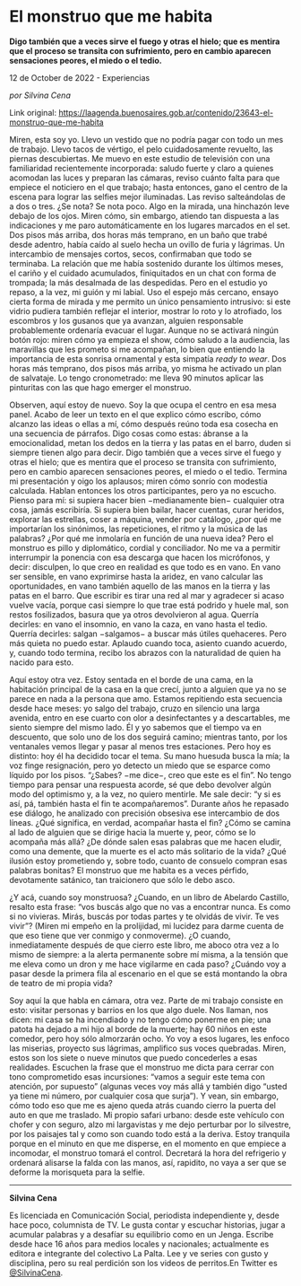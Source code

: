 # El monstruo que me habita

**Digo también que a veces sirve el fuego y otras el hielo; que es mentira que el proceso se transita con sufrimiento, pero en cambio aparecen sensaciones peores, el miedo o el tedio.**

12 de October de 2022 - Experiencias

_por Silvina Cena_

Link original: https://laagenda.buenosaires.gob.ar/contenido/23643-el-monstruo-que-me-habita



Miren, esta soy yo. Llevo un vestido que no podría pagar con todo un mes de trabajo. Llevo tacos de vértigo, el pelo cuidadosamente revuelto, las piernas descubiertas. Me muevo en este estudio de televisión con una familiaridad recientemente incorporada: saludo fuerte y claro a quienes acomodan las luces y preparan las cámaras, reviso cuánto falta para que empiece el noticiero en el que trabajo; hasta entonces, gano el centro de la escena para lograr las selfies mejor iluminadas. Las reviso salteándolas de a dos o tres. ¿Se nota? Se nota poco. Algo en la mirada, una hinchazón leve debajo de los ojos. Miren cómo, sin embargo, atiendo tan dispuesta a las indicaciones y me paro automáticamente en los lugares marcados en el set. Dos pisos más arriba, dos horas más temprano, en un baño que trabé desde adentro, había caído al suelo hecha un ovillo de furia y lágrimas. Un intercambio de mensajes cortos, secos, confirmaban que todo se terminaba. La relación que me había sostenido durante los últimos meses, el cariño y el cuidado acumulados, finiquitados en un chat con forma de trompada; la más desalmada de las despedidas. Pero en el estudio yo repaso, a la vez, mi guión y mi labial. Uso el espejo más cercano, ensayo cierta forma de mirada y me permito un único pensamiento intrusivo: si este vidrio pudiera también reflejar el interior, mostrar lo roto y lo atrofiado, los escombros y los gusanos que ya avanzan, alguien responsable probablemente ordenaría evacuar el lugar. Aunque no se activará ningún botón rojo: miren cómo ya empieza el show, cómo saludo a la audiencia, las maravillas que les prometo si me acompañan, lo bien que entiendo la importancia de esta sonrisa ornamental y esta simpatía *ready to wear*. Dos horas más temprano, dos pisos más arriba, yo misma he activado un plan de salvataje. Lo tengo cronometrado: me lleva 90 minutos aplicar las pinturitas con las que hago emerger el monstruo.




Observen, aquí estoy de nuevo. Soy la que ocupa el centro en esa mesa panel. Acabo de leer un texto en el que explico cómo escribo, cómo alcanzo las ideas o ellas a mí, cómo después reúno toda esa cosecha en una secuencia de párrafos. Digo cosas como estas: ábranse a la emocionalidad, metan los dedos en la tierra y las patas en el barro, duden si siempre tienen algo para decir. Digo también que a veces sirve el fuego y otras el hielo; que es mentira que el proceso se transita con sufrimiento, pero en cambio aparecen sensaciones peores, el miedo o el tedio. Termina mi presentación y oigo los aplausos; miren cómo sonrío con modestia calculada. Hablan entonces los otros participantes, pero ya no escucho. Pienso para mí: si supiera hacer bien −medianamente bien− cualquier otra cosa, jamás escribiría. Si supiera bien bailar, hacer cuentas, curar heridos, explorar las estrellas, coser a máquina, vender por catálogo, ¿por qué me importarían los sinónimos, las repeticiones, el ritmo y la música de las palabras? ¿Por qué me inmolaría en función de una nueva idea? Pero el monstruo es pillo y diplomático, cordial y conciliador. No me va a permitir interrumpir la ponencia con esa descarga que hacen los micrófonos, y decir: disculpen, lo que creo en realidad es que todo es en vano. En vano ser sensible, en vano exprimirse hasta la aridez, en vano calcular las oportunidades, en vano también aquello de las manos en la tierra y las patas en el barro. Que escribir es tirar una red al mar y agradecer si acaso vuelve vacía, porque casi siempre lo que trae está podrido y huele mal, son restos fosilizados, basura que ya otros devolvieron al agua. Querría decirles: en vano el insomnio, en vano la caza, en vano hasta el tedio. Querría decirles: salgan −salgamos− a buscar más útiles quehaceres. Pero más quieta no puedo estar. Aplaudo cuando toca, asiento cuando acuerdo, y, cuando todo termina, recibo los abrazos con la naturalidad de quien ha nacido para esto.




Aquí estoy otra vez. Estoy sentada en el borde de una cama, en la habitación principal de la casa en la que crecí, junto a alguien que ya no se parece en nada a la persona que amo. Estamos repitiendo esta secuencia desde hace meses: yo salgo del trabajo, cruzo en silencio una larga avenida, entro en ese cuarto con olor a desinfectantes y a descartables, me siento siempre del mismo lado. Él y yo sabemos que el tiempo va en descuento, que solo uno de los dos seguirá camino; mientras tanto, por los ventanales vemos llegar y pasar al menos tres estaciones. Pero hoy es distinto: hoy él ha decidido tocar el tema. Su mano huesuda busca la mía; la voz finge resignación, pero yo detecto un miedo que se esparce como líquido por los pisos. “¿Sabes? −me dice−, creo que este es el fin”. No tengo tiempo para pensar una respuesta acorde, sé que debo devolver algún modo del optimismo y, a la vez, no quiero mentirle. Me sale decir: “y si es así, pá, también hasta el fin te acompañaremos”. Durante años he repasado ese diálogo, he analizado con precisión obsesiva ese intercambio de dos líneas. ¿Qué significa, en verdad, acompañar hasta el fin? ¿Cómo se camina al lado de alguien que se dirige hacia la muerte y, peor, cómo se lo acompaña más allá? ¿De dónde salen esas palabras que me hacen eludir, como una demente, que la muerte es el acto más solitario de la vida? ¿Qué ilusión estoy prometiendo y, sobre todo, cuanto de consuelo compran esas palabras bonitas? El monstruo que me habita es a veces pérfido, devotamente satánico, tan traicionero que sólo le debo asco.




¿Y acá, cuando soy monstruosa? ¿Cuando, en un libro de Abelardo Castillo, resalto esta frase: “vos buscás algo que no vas a encontrar nunca. Es como si no vivieras. Mirás, buscás por todas partes y te olvidás de vivir. Te ves vivir”? (Miren mi empeño en la prolijidad, mi lucidez para darme cuenta de que eso tiene que ver conmigo y conmoverme). ¿O cuando, inmediatamente después de que cierro este libro, me aboco otra vez a lo mismo de siempre: a la alerta permanente sobre mí misma, a la tensión que me eleva como un dron y me hace vigilarme en cada paso? ¿Cuándo voy a pasar desde la primera fila al escenario en el que se está montando la obra de teatro de mi propia vida?




Soy aquí la que habla en cámara, otra vez. Parte de mi trabajo consiste en esto: visitar personas y barrios en los que algo duele. Nos llaman, nos dicen: mi casa se ha incendiado y no tengo cómo ponerme en pie; una patota ha dejado a mi hijo al borde de la muerte; hay 60 niños en este comedor, pero hoy sólo almorzarán ocho. Yo voy a esos lugares, les enfoco las miserias, proyecto sus lágrimas, amplifico sus voces quebradas. Miren, estos son los siete o nueve minutos que puedo concederles a esas realidades. Escuchen la frase que el monstruo me dicta para cerrar con tono comprometido esas incursiones: “vamos a seguir este tema con atención, por supuesto” (algunas veces voy más allá y también digo “usted ya tiene mi número, por cualquier cosa que surja”). Y vean, sin embargo, cómo todo eso que me es ajeno queda atrás cuando cierro la puerta del auto en que me traslado. Mi propio safari urbano: desde este vehículo con chofer y con seguro, alzo mi largavistas y me dejo perturbar por lo silvestre, por los paisajes tal y como son cuando todo está a la deriva. Estoy tranquila porque en el minuto en que me disperse, en el momento en que empiece a incomodar, el monstruo tomará el control. Decretará la hora del refrigerio y ordenará alisarse la falda con las manos, así, rapidito, no vaya a ser que se deforme la morisqueta para la selfie.




---




**Silvina Cena**




Es licenciada en Comunicación Social, periodista independiente y, desde hace poco, columnista de TV. Le gusta contar y escuchar historias, jugar a acumular palabras y a desafíar su equilibrio como en un Jenga. Escribe desde hace 16 años para medios locales y nacionales; actualmente es editora e integrante del colectivo La Palta. Lee y ve series con gusto y disciplina, pero su real perdición son los videos de perritos.En Twitter es [@SilvinaCena](https://twitter.com/SilvinaCena).



